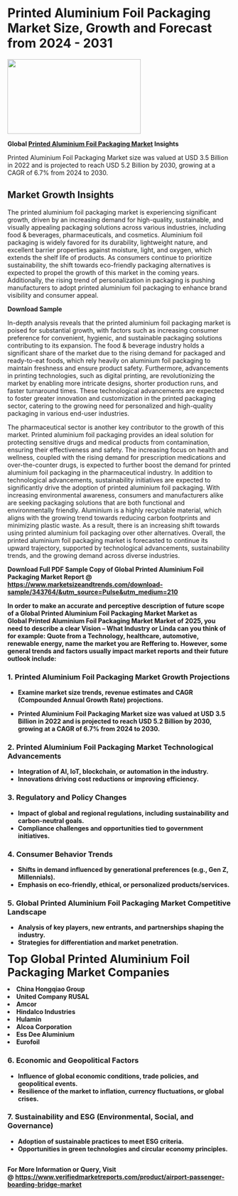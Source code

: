 <H1>Printed Aluminium Foil Packaging Market Size, Growth and Forecast from 2024 - 2031</H1><img class="aligncenter size-medium wp-image-584254" src="https://thirdeyenews.in/wp-content/uploads/2024/09/Global-Market-Research-300x168.jpeg" alt="" width="300" height="168" /><p><strong>Global&nbsp;<a href="https://www.marketsizeandtrends.com/download-sample/343764/&amp;utm_source=Pulse&amp;utm_medium=210">Printed Aluminium Foil Packaging Market</a> Insights</strong></p><p>Printed Aluminium Foil Packaging Market size was valued at USD 3.5 Billion in 2022 and is projected to reach USD 5.2 Billion by 2030, growing at a CAGR of 6.7% from 2024 to 2030.</p><p><h2>Market Growth Insights</h2> <p>The printed aluminium foil packaging market is experiencing significant growth, driven by an increasing demand for high-quality, sustainable, and visually appealing packaging solutions across various industries, including food & beverages, pharmaceuticals, and cosmetics. Aluminium foil packaging is widely favored for its durability, lightweight nature, and excellent barrier properties against moisture, light, and oxygen, which extends the shelf life of products. As consumers continue to prioritize sustainability, the shift towards eco-friendly packaging alternatives is expected to propel the growth of this market in the coming years. Additionally, the rising trend of personalization in packaging is pushing manufacturers to adopt printed aluminium foil packaging to enhance brand visibility and consumer appeal.</p> <p><strong>Download Sample</strong></p> <p>In-depth analysis reveals that the printed aluminium foil packaging market is poised for substantial growth, with factors such as increasing consumer preference for convenient, hygienic, and sustainable packaging solutions contributing to its expansion. The food & beverage industry holds a significant share of the market due to the rising demand for packaged and ready-to-eat foods, which rely heavily on aluminium foil packaging to maintain freshness and ensure product safety. Furthermore, advancements in printing technologies, such as digital printing, are revolutionizing the market by enabling more intricate designs, shorter production runs, and faster turnaround times. These technological advancements are expected to foster greater innovation and customization in the printed packaging sector, catering to the growing need for personalized and high-quality packaging in various end-user industries.</p> <p>The pharmaceutical sector is another key contributor to the growth of this market. Printed aluminium foil packaging provides an ideal solution for protecting sensitive drugs and medical products from contamination, ensuring their effectiveness and safety. The increasing focus on health and wellness, coupled with the rising demand for prescription medications and over-the-counter drugs, is expected to further boost the demand for printed aluminium foil packaging in the pharmaceutical industry. In addition to technological advancements, sustainability initiatives are expected to significantly drive the adoption of printed aluminium foil packaging. With increasing environmental awareness, consumers and manufacturers alike are seeking packaging solutions that are both functional and environmentally friendly. Aluminium is a highly recyclable material, which aligns with the growing trend towards reducing carbon footprints and minimizing plastic waste. As a result, there is an increasing shift towards using printed aluminium foil packaging over other alternatives. Overall, the printed aluminium foil packaging market is forecasted to continue its upward trajectory, supported by technological advancements, sustainability trends, and the growing demand across diverse industries.</p> <p><strong></p><p><span class=""><strong>Download Full PDF Sample Copy of Global Printed Aluminium Foil Packaging Market Report</strong> @ <a href="https://www.marketsizeandtrends.com/download-sample/343764/&amp;utm_source=Pulse&amp;utm_medium=210" target="_blank">https://www.marketsizeandtrends.com/download-sample/343764/&amp;utm_source=Pulse&amp;utm_medium=210</a></span></p><p>In order to make an accurate and perceptive description of future scope of a Global&nbsp;Printed Aluminium Foil Packaging Market Market as Global&nbsp;Printed Aluminium Foil Packaging Market Market of 2025, you need to describe a clear Vision &ndash; What Industry or Linda can you think of for example: Quote from a Technology, healthcare, automotive, renewable energy, name the market you are Reffering to. However, some general trends and factors usually impact market reports and their future outlook include:</p><h3>1.&nbsp;<strong>Printed Aluminium Foil Packaging Market Growth Projections</strong></h3><ul><li>Examine market size trends, revenue estimates and CAGR (Compounded Annual Growth Rate) projections.</li><li><p>Printed Aluminium Foil Packaging Market size was valued at USD 3.5 Billion in 2022 and is projected to reach USD 5.2 Billion by 2030, growing at a CAGR of 6.7% from 2024 to 2030.</p></li></ul><h3>2.&nbsp;<strong>Printed Aluminium Foil Packaging Market Technological Advancements</strong></h3><ul><li>Integration of AI, IoT, blockchain, or automation in the industry.</li><li>Innovations driving cost reductions or improving efficiency.</li></ul><h3>3.&nbsp;<strong>Regulatory and Policy Changes</strong></h3><ul><li>Impact of global and regional regulations, including sustainability and carbon-neutral goals.</li><li>Compliance challenges and opportunities tied to government initiatives.</li></ul><h3>4.&nbsp;<strong>Consumer Behavior Trends</strong></h3><ul><li>Shifts in demand influenced by generational preferences (e.g., Gen Z, Millennials).</li><li>Emphasis on eco-friendly, ethical, or personalized products/services.</li></ul><h3>5.&nbsp;<strong>Global Printed Aluminium Foil Packaging Market Competitive Landscape</strong></h3><ul><li>Analysis of key players, new entrants, and partnerships shaping the industry.</li><li>Strategies for differentiation and market penetration.</li></ul><p data-pm-slice="1 1 []"><span style="color: inherit; font-family: inherit; font-size: 25px;">Top Global Printed Aluminium Foil Packaging Market Companies</span></p><div class="" data-test-id=""><p><li>China Hongqiao Group</li><li> United Company RUSAL</li><li> Amcor</li><li> Hindalco Industries</li><li> Hulamin</li><li> Alcoa Corporation</li><li> Ess Dee Aluminium</li><li> Eurofoil</li></p></div><h3>6.&nbsp;<strong>Economic and Geopolitical Factors</strong></h3><ul><li>Influence of global economic conditions, trade policies, and geopolitical events.</li><li>Resilience of the market to inflation, currency fluctuations, or global crises.</li></ul><h3>7.&nbsp;<strong>Sustainability and ESG (Environmental, Social, and Governance)</strong></h3><ul><li>Adoption of sustainable practices to meet ESG criteria.</li><li>Opportunities in green technologies and circular economy principles.</li></ul><h2><strong style="font-size: 14px;">For More Information or Query, Visit @&nbsp;</strong><a style="background-color: #ffffff; font-size: 14px;" href="https://www.marketsizeandtrends.com/report/printed-aluminium-foil-packaging-market/" target="_blank">https://www.verifiedmarketreports.com/product/airport-passenger-boarding-bridge-market</a></h2>
